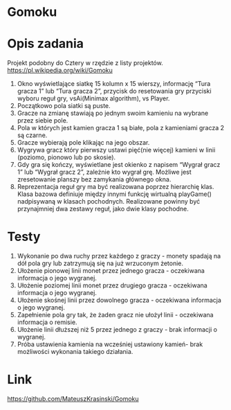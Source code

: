 ﻿# Gomoku
# Opis zadania
Projekt podobny do Cztery w rzędzie z listy projektów.
https://pl.wikipedia.org/wiki/Gomoku
1. Okno wyświetlające siatkę 15 kolumn x 15 wierszy,
informację “Tura gracza 1” lub “Tura gracza 2”, przycisk do resetowania gry przyciski
wyboru reguł gry, vsAi(Minimax algorithm), vs Player.
2. Początkowo pola siatki są puste.
3. Gracze na zmianę stawiają po jednym swoim kamieniu na wybrane przez siebie pole.
4. Pola w których jest kamien gracza 1 są białe, pola z kamieniami gracza 2
są czarne.
5. Gracze wybierają pole klikając na jego obszar.
6. Wygrywa gracz który pierwszy ustawi pięć(nie więcej) kamieni w linii (poziomo, pionowo
lub po skosie).
7. Gdy gra się kończy, wyświetlane jest okienko z napisem “Wygrał gracz 1” lub
“Wygrał gracz 2”, zależnie kto wygrał grę. Możliwe jest zresetowanie planszy
bez zamykania głównego okna.
8. Reprezentacja reguł gry ma być realizowana poprzez hierarchię klas. Klasa
bazowa definiuje między innymi funkcję wirtualną playGame() nadpisywaną w
klasach pochodnych. Realizowane powinny być przynajmniej dwa zestawy reguł,
jako dwie klasy pochodne.
# Testy
1. Wykonanie po dwa ruchy przez każdego z graczy - monety spadają na dół pola
gry lub zatrzymują się na już wrzuconym żetonie.
2. Ułożenie pionowej linii monet przez jednego gracza - oczekiwana informacja o
jego wygranej.
3. Ułożenie poziomej linii monet przez drugiego gracza - oczekiwana informacja o
jego wygranej.
4. Ułożenie skośnej linii przez dowolnego gracza - oczekiwana informacja o
jego wygranej.
5. Zapełnienie pola gry tak, że żaden gracz nie ułożył linii - oczekiwana informacja
o remisie.
6. Ułożenie linii dłuższej niż 5 przez jednego z graczy - brak informacji o wygranej.
7. Próba ustawienia kamienia na wcześniej ustawiony kamień- brak możliwości wykonania takiego działania.
# Link
https://github.com/MateuszKrasinski/Gomoku
